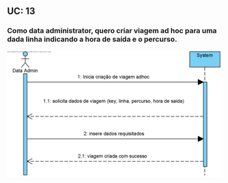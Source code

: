 ## **UC: 13**

### Como data administrator, quero criar viagem ad hoc para uma dada linha indicando a hora de saída e o percurso.



![UC: 13](UC13.png)